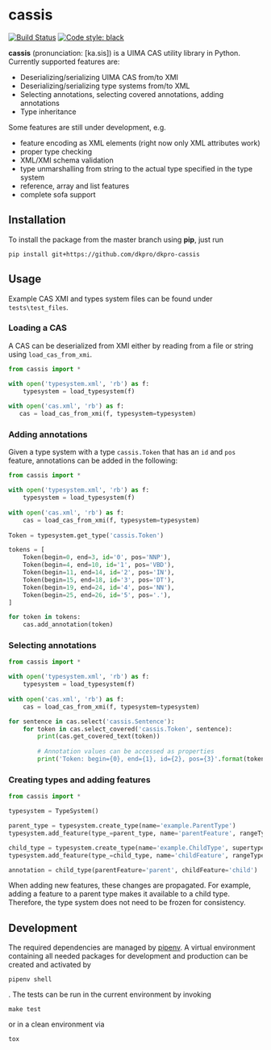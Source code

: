 # cassis

[![Build Status](https://travis-ci.org/dkpro/dkpro-cassis.svg?branch=master)](https://travis-ci.org/dkpro/dkpro-cassis)
[![Code style: black](https://img.shields.io/badge/code%20style-black-000000.svg)](https://github.com/ambv/black)

**cassis** (pronunciation: [ka.sis]) is a UIMA CAS utility library in Python. Currently supported features are:

- Deserializing/serializing UIMA CAS from/to XMI
- Deserializing/serializing type systems from/to XML
- Selecting annotations, selecting covered annotations, adding annotations
- Type inheritance

Some features are still under development, e.g.

- feature encoding as XML elements (right now only XML attributes work)
- proper type checking
- XML/XMI schema validation
- type unmarshalling from string to the actual type specified in the type system
- reference, array and list features
- complete sofa support

## Installation

To install the package from the master branch using **pip**, just run
    
    pip install git+https://github.com/dkpro/dkpro-cassis

## Usage

Example CAS XMI and types system files can be found under `tests\test_files`. 

### Loading a CAS

A CAS can be deserialized from XMI either by reading from a file or string using `load_cas_from_xmi`.

```python
from cassis import *

with open('typesystem.xml', 'rb') as f:
    typesystem = load_typesystem(f)
    
with open('cas.xml', 'rb') as f:
   cas = load_cas_from_xmi(f, typesystem=typesystem)

```
    
### Adding annotations

Given a type system with a type `cassis.Token` that has an `id` and `pos` feature, annotations can be added in the following:

```python
from cassis import *

with open('typesystem.xml', 'rb') as f:
    typesystem = load_typesystem(f)
    
with open('cas.xml', 'rb') as f:
    cas = load_cas_from_xmi(f, typesystem=typesystem)
   
Token = typesystem.get_type('cassis.Token')

tokens = [
    Token(begin=0, end=3, id='0', pos='NNP'),
    Token(begin=4, end=10, id='1', pos='VBD'),
    Token(begin=11, end=14, id='2', pos='IN'),
    Token(begin=15, end=18, id='3', pos='DT'),
    Token(begin=19, end=24, id='4', pos='NN'),
    Token(begin=25, end=26, id='5', pos='.'),
]

for token in tokens:
    cas.add_annotation(token)
```
        
### Selecting annotations

```python
from cassis import *

with open('typesystem.xml', 'rb') as f:
    typesystem = load_typesystem(f)
    
with open('cas.xml', 'rb') as f:
    cas = load_cas_from_xmi(f, typesystem=typesystem)

for sentence in cas.select('cassis.Sentence'):
    for token in cas.select_covered('cassis.Token', sentence):
        print(cas.get_covered_text(token))
        
        # Annotation values can be accessed as properties
        print('Token: begin={0}, end={1}, id={2}, pos={3}'.format(token.begin, token.end, token.id, token.pos)) 
```

### Creating types and adding features

```python
from cassis import *

typesystem = TypeSystem()

parent_type = typesystem.create_type(name='example.ParentType')
typesystem.add_feature(type_=parent_type, name='parentFeature', rangeTypeName='String')

child_type = typesystem.create_type(name='example.ChildType', supertypeName=parent_type.name)
typesystem.add_feature(type_=child_type, name='childFeature', rangeTypeName='Integer')

annotation = child_type(parentFeature='parent', childFeature='child')
```

When adding new features, these changes are propagated. For example, adding a feature to a parent type makes it available to a child type. Therefore, the type system does not need to be frozen for consistency.
        
## Development

The required dependencies are managed by [pipenv](https://docs.pipenv.org/). A virtual environment containing all needed packages for development and production can be created and activated by

    pipenv shell

. The tests can be run in the current environment by invoking

    make test
    
or in a clean environment via

    tox
